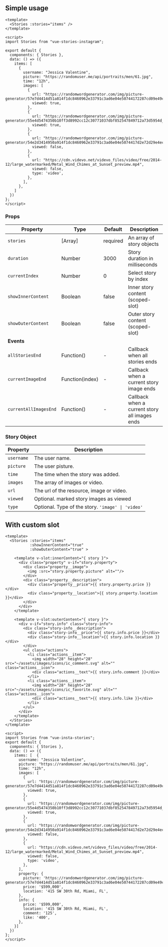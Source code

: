 ## Simple usage
```vue
<template>
  <Stories :stories="items" />
</template>

<script>
import Stories from "vue-stories-instagram";

export default {
  components: { Stories },
  data: () => ({
    items: [
      {
        username: "Jessica Valentine",
        picture: "https://randomuser.me/api/portraits/men/61.jpg",
        time: "12h",
        images: [
          {
            url: "https://randomwordgenerator.com/img/picture-generator/57e7d4414d51a814f1dc8460962e33791c3ad6e04e50744172287cd09e49cd_640.jpg",
            viewed: true,
          },
          {
            url: "https://randomwordgenerator.com/img/picture-generator/55e4d5474350b10ff3d8992cc12c30771037dbf852547849712a73d5954d_640.jpg",
            viewed: true,
          },
          {
            url: "https://randomwordgenerator.com/img/picture-generator/54e2d3414950a914f1dc8460962e33791c3ad6e04e5074417d2e72d29e4ecd_640.jpg",
            viewed: false,
          },
          {
            url: "https://cdn.videvo.net/videvo_files/video/free/2014-12/large_watermarked/Metal_Wind_Chimes_at_Sunset_preview.mp4",
            viewed: false,
            type: 'video',
          },
        ],
      },
    ]
  })
};
</script>
```

### Props
| Property             | Type             | Default  | Description                                                        |
|----------------------|------------------|----------|--------------------------------------------------------------------|
| `stories`            | [Array]          | required | An array of story objects                                          |
| `duration`           | Number           | 3000     | Story duration in milliseconds                                     |
| `currentIndex`       | Number           | 0        | Select story by index                                              |
| `showInnerContent`   | Boolean          | false    | Inner story content (scoped-slot)                                  |
| `showOuterContent`   | Boolean          | false    | Outer story content (scoped-slot)                                  |
| **Events**           |                  |          |                                                                    |
| `allStoriesEnd`      | Function()       | -        | Callback when all stories ends                                     |
| `сurrentImageEnd`    | Function(index)  | -        | Callback when a current story image ends                           |
| `сurrentAllImagesEnd`| Function()       | -        | Callback when a current story all images ends                      |

### Story Object
| Property   | Description                                                          |
|------------|----------------------------------------------------------------------|
| `username` | The user name.                                                       |
| `picture`  | The user pisture.                                                    |
| `time`     | The time when the story was added.                                   |
| `images`   | The array of images or video.                                        |
| `url`      | The url of the resource, image or video.                             |
| `viewed`   | Optional. marked story images as viewed                              |
| `type`     | Optional. Type of the story. `'image' \| 'video'`                    |


## With custom slot
```vue
<template>
  <Stories :stories="items"
           :showInnerContent="true"
           :showOuterContent="true" >

    <template v-slot:innerContent="{ story }">
      <div class="property" v-if="story.property">
        <div class="property__image">
          <img :src="story.property.picture" alt=""/>
        </div>
        <div class="property__description">
          <div class="property__price">{{ story.property.price }}</div>
          <div class="property__location">{{ story.property.location }}</div>
        </div>
      </div>
    </template>

    <template v-slot:outerContent="{ story }">
      <div v-if="story.info" class="story-info">
        <div class="story-info__description">
          <div class="story-info__price">{{ story.info.price }}</div>
          <div class="story-info__location">{{ story.info.location }}</div>
        </div>
        <ul class="actions">
          <li class="actions__item">
            <img width="28" height="28" src="~/assets/images/icons/ic_comment.svg" alt="" class="actions__icon">
            <div class="actions__text">{{ story.info.comment }}</div>
          </li>
          <li class="actions__item">
            <img width="28" height="28" src="~/assets/images/icons/ic_favorite.svg" alt="" class="actions__icon">
            <div class="actions__text">{{ story.info.like }}</div>
          </li>
        </ul>
      </div>
    </template>
  </Stories>
</template>

<script>
import Stories from "vue-insta-stories";
export default {
  components: { Stories },
  data: () => ({
    items: [  {
      username: "Jessica Valentine",
      picture: "https://randomuser.me/api/portraits/men/61.jpg",
      time: "12h",
      images: [
        {
          url: "https://randomwordgenerator.com/img/picture-generator/57e7d4414d51a814f1dc8460962e33791c3ad6e04e50744172287cd09e49cd_640.jpg",
          viewed: true,
        },
        {
          url: "https://randomwordgenerator.com/img/picture-generator/55e4d5474350b10ff3d8992cc12c30771037dbf852547849712a73d5954d_640.jpg",
          viewed: true,
        },
        {
          url: "https://randomwordgenerator.com/img/picture-generator/54e2d3414950a914f1dc8460962e33791c3ad6e04e5074417d2e72d29e4ecd_640.jpg",
          viewed: false,
        },
        {
          url: "https://cdn.videvo.net/videvo_files/video/free/2014-12/large_watermarked/Metal_Wind_Chimes_at_Sunset_preview.mp4",
          viewed: false,
          type: 'video',
        },
      ],
      property: {
        picture: 'https://randomwordgenerator.com/img/picture-generator/57e7d4414d51a814f1dc8460962e33791c3ad6e04e50744172287cd09e49cd_640.jpg',
        price: '$599,000',
        location: '415 SW 30th Rd, Miami, FL',
      },
      info: {
        price: '$599,000',
        location: '415 SW 30th Rd, Miami, FL',
        comment: '125',
        like: '400',
      },
    }]
  })
};
</script>
```